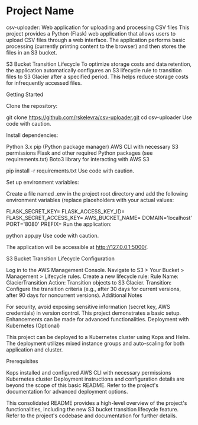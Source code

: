 
# Project Name


csv-uploader: Web application for uploading and processing CSV files
This project provides a Python (Flask) web application that allows users to upload CSV files through a web interface. The application performs basic processing (currently printing content to the browser) and then stores the files in an S3 bucket.

S3 Bucket Transition Lifecycle
To optimize storage costs and data retention, the application automatically configures an S3 lifecycle rule to transition files to S3 Glacier after a specified period. This helps reduce storage costs for infrequently accessed files.

Getting Started

Clone the repository:

git clone https://github.com/rskelevra/csv-uploader.git
cd csv-uploader
Use code with caution.

Install dependencies:

Python 3.x
pip (Python package manager)
AWS CLI with necessary S3 permissions
Flask and other required Python packages (see requirements.txt)
Boto3 library for interacting with AWS S3

pip install -r requirements.txt
Use code with caution.

Set up environment variables:

Create a file named .env in the project root directory and add the following environment variables (replace placeholders with your actual values:

FLASK_SECRET_KEY=<your-secret-key>
FLASK_ACCESS_KEY_ID=<your-aws-access-key-id>
FLASK_SECRET_ACCESS_KEY=<your-aws-secret-access-key>
AWS_BUCKET_NAME=<your-s3-bucket-name>
DOMAIN='localhost'
PORT='8080'
PREFIX=
Run the application:


python app.py
Use code with caution.

The application will be accessible at http://127.0.0.1:5000/.

S3 Bucket Transition Lifecycle Configuration

Log in to the AWS Management Console.
Navigate to S3 > Your Bucket > Management > Lifecycle rules.
Create a new lifecycle rule:
Rule Name: GlacierTransition
Action: Transition objects to S3 Glacier.
Transition: Configure the transition criteria (e.g., after 30 days for current versions, after 90 days for noncurrent versions).
Additional Notes

For security, avoid exposing sensitive information (secret key, AWS credentials) in version control.
This project demonstrates a basic setup. Enhancements can be made for advanced functionalities.
Deployment with Kubernetes (Optional)

This project can be deployed to a Kubernetes cluster using Kops and Helm. The deployment utilizes mixed instance groups and auto-scaling for both application and cluster.

Prerequisites

Kops installed and configured
AWS CLI with necessary permissions
Kubernetes cluster
Deployment instructions and configuration details are beyond the scope of this basic README. Refer to the project's documentation for advanced deployment options.

This consolidated README provides a high-level overview of the project's functionalities, including the new S3 bucket transition lifecycle feature. Refer to the project's codebase and documentation for further details.
